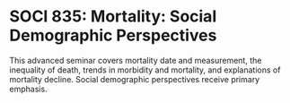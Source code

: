 # SOCI 835: Mortality: Social Demographic Perspectives

This advanced seminar covers mortality date and measurement, the inequality of death, trends in morbidity and mortality, and explanations of mortality decline. Social demographic perspectives receive primary emphasis.